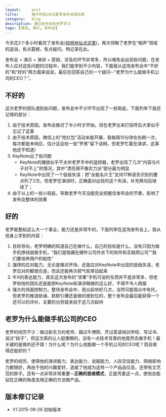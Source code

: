 ```yaml
---
layout:     post
title:      锤子科技2015夏季发布会观后感
category:   blog
description: 通过发布会向老罗学习
tags: [演讲, 演示, 发布会]
---
```


今天花2个多小时看完了发布会([视频地址点这里](http://v.youku.com/v_show/id_XMTMxOTM3Mjg5Ng==.html?f=26014610&from=y1.3-tech-index3-232-10183.89969-89963.1-1))，再次领略了老罗在“相声”领域的造诣，有点震撼，有点疑问，特记录在此。

发布会 = 演示 + 演讲 + 营销，涉及的环节非常多，所以难免会出现些问题，在发布人应对这些问题的过程中，我们能学到不少内容，下面就从这场发布会中“不好的”和“好的”两方面来说说，最后在回答自己的一个疑问--“老罗为什么能做手机公司的CEO？”。

## 不好的
这次老罗的团队遇到些问题，发布会中不少环节出现了一些瑕疵，下面列举下我还记得的部分：

1. 由于技术原因，发布会推迟了半小时才开始，但在老罗出来打招呼后大家似乎忘记了这事
2. 由于技术原因，微信上的“抢红包”活动未能开展，我每隔10分钟左右刷一次，每次都是未响应，估计这会给一些“罗黑”留下话柄，但老罗忙着在演讲，这事他还不知道）
3. KeyNote出了些问题
    - KeyNote的播放似乎不太听老罗手中的遥控器，老罗出现了几次“内容与片子对不上”的情况，其中“漂亮得不像实力派”部分最为明显
    - KeyNote中出现了一个低级失误：把“全能名片王”支持17种语言识别的要点列了2次，但老罗在演讲时，正确面对出现的这个失误，补充两句后继续了；
4. 由于以上的一些小瑕疵，导致老罗今天没能完全把握住发布会的节奏，影响了发布会整体的效果

## 好的
老罗能整起这么大一个事业，能力还是非常牛的，下面列举在这场发布会上，我从他身上学到的内容：
1. 目标导向，老罗明确的知道自己在做什么，自己的目标是什么，没有只因为做手机挣钱就做手机，“我们是隐藏在硬件公司外衣下的软件和互联网公司”“我们要培养用户的粘性”
2. 强悍的应对能力，无论是推迟开场，还是应对KeyNote中出现的低级失误，老罗应对的都很合适，而且还能再次把气氛带动起来
3. 牛X的表达能力，其实这次发布的“坚果”手机可说的东西并不是非常多，但老罗和他的团队还是能把KeyNote和演讲稿做的这么好，不得不令人佩服
4. 强大的场面控制力，整场发布会中，观众起哄好几次，当然可能观众中有托，但老罗的推波助澜、默默引爆还是做的很到位的，整个发布会最后能获得一个还可以的评价，主要的功劳就来自于这几次起哄

## 老罗为什么能做手机公司的CEO
老罗的经历不少：做过新东方的老师、搞过牛博网、开过英语培训学校、写过书、说过“段子”，但这次真的让人挺傻眼的，没有一点技术背景的他竟然去做手机！最关键的是做的还不错！为什么呢？为什么他能做一个手机公司的CEO呢？而且做得还挺好的？

老罗的经历，使得他的演讲能力、表达能力、说服能力、人际交往能力、网络影响力都很好，再由于他的兴趣爱好，造就了他成为这样一个产品品位高，还带有文艺范的胖子。还有一点非常非常重要--**正确的思维模式**，正是凭着这一点，使他总能站在正确的角度去用正确的方法做产品。


## 版本修订记录
- V1 2015-08-26 初始版本


